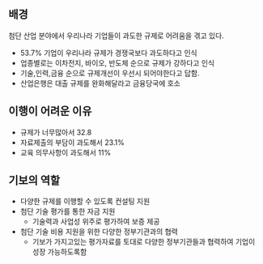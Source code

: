 
## 배경
첨단 산업 분야에서 우리나라 기업들이 과도한 규제로 어려움을 겪고 있다.
- 53.7% 기업이 우리나라 규제가 경쟁국보다 과도하다고 인식
- 업종별로는 이차전지, 바이오, 반도체 순으로 규제가 강하다고 인식
- 기술,인력,금융 순으로 규제개선이 우선시 되어야한다고 답함.
- 산업은행은 대출 규제를 완화해달라고 금융당국에 호소

## 이행이 어려운 이유
- 규제가 너무많아서 32.8
- 자료제출의 부담이 과도해서 23.1%
- 교육 의무사항이 과도해서 11%

## 기보의 역할
- 다양한 규제를 이행할 수 있도록 컨설팅 지원
- 첨단 기술 평가를 통한 자금 지원
	- 기술력과 사업성 위주로 평가하여 보증 제공
- 첨단 기술 비용 지원을 위한 다양한 정부기관과의 협력
	- 기보가 가지고있는 평가자료를 토대로 다양한 정부기관들과 협력하여 기업이 성장 가능하도록함